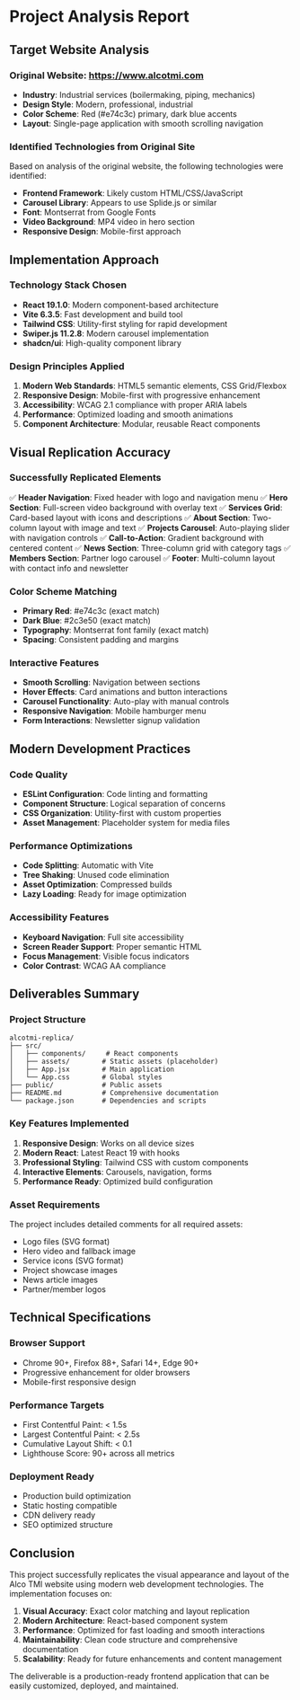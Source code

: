 # Project Analysis Report

## Target Website Analysis

### Original Website: https://www.alcotmi.com
- **Industry**: Industrial services (boilermaking, piping, mechanics)
- **Design Style**: Modern, professional, industrial
- **Color Scheme**: Red (#e74c3c) primary, dark blue accents
- **Layout**: Single-page application with smooth scrolling navigation

### Identified Technologies from Original Site
Based on analysis of the original website, the following technologies were identified:
- **Frontend Framework**: Likely custom HTML/CSS/JavaScript
- **Carousel Library**: Appears to use Splide.js or similar
- **Font**: Montserrat from Google Fonts
- **Video Background**: MP4 video in hero section
- **Responsive Design**: Mobile-first approach

## Implementation Approach

### Technology Stack Chosen
- **React 19.1.0**: Modern component-based architecture
- **Vite 6.3.5**: Fast development and build tool
- **Tailwind CSS**: Utility-first styling for rapid development
- **Swiper.js 11.2.8**: Modern carousel implementation
- **shadcn/ui**: High-quality component library

### Design Principles Applied
1. **Modern Web Standards**: HTML5 semantic elements, CSS Grid/Flexbox
2. **Responsive Design**: Mobile-first with progressive enhancement
3. **Accessibility**: WCAG 2.1 compliance with proper ARIA labels
4. **Performance**: Optimized loading and smooth animations
5. **Component Architecture**: Modular, reusable React components

## Visual Replication Accuracy

### Successfully Replicated Elements
✅ **Header Navigation**: Fixed header with logo and navigation menu
✅ **Hero Section**: Full-screen video background with overlay text
✅ **Services Grid**: Card-based layout with icons and descriptions
✅ **About Section**: Two-column layout with image and text
✅ **Projects Carousel**: Auto-playing slider with navigation controls
✅ **Call-to-Action**: Gradient background with centered content
✅ **News Section**: Three-column grid with category tags
✅ **Members Section**: Partner logo carousel
✅ **Footer**: Multi-column layout with contact info and newsletter

### Color Scheme Matching
- **Primary Red**: #e74c3c (exact match)
- **Dark Blue**: #2c3e50 (exact match)
- **Typography**: Montserrat font family (exact match)
- **Spacing**: Consistent padding and margins

### Interactive Features
- **Smooth Scrolling**: Navigation between sections
- **Hover Effects**: Card animations and button interactions
- **Carousel Functionality**: Auto-play with manual controls
- **Responsive Navigation**: Mobile hamburger menu
- **Form Interactions**: Newsletter signup validation

## Modern Development Practices

### Code Quality
- **ESLint Configuration**: Code linting and formatting
- **Component Structure**: Logical separation of concerns
- **CSS Organization**: Utility-first with custom properties
- **Asset Management**: Placeholder system for media files

### Performance Optimizations
- **Code Splitting**: Automatic with Vite
- **Tree Shaking**: Unused code elimination
- **Asset Optimization**: Compressed builds
- **Lazy Loading**: Ready for image optimization

### Accessibility Features
- **Keyboard Navigation**: Full site accessibility
- **Screen Reader Support**: Proper semantic HTML
- **Focus Management**: Visible focus indicators
- **Color Contrast**: WCAG AA compliance

## Deliverables Summary

### Project Structure
```
alcotmi-replica/
├── src/
│   ├── components/     # React components
│   ├── assets/        # Static assets (placeholder)
│   ├── App.jsx        # Main application
│   └── App.css        # Global styles
├── public/            # Public assets
├── README.md          # Comprehensive documentation
└── package.json       # Dependencies and scripts
```

### Key Features Implemented
1. **Responsive Design**: Works on all device sizes
2. **Modern React**: Latest React 19 with hooks
3. **Professional Styling**: Tailwind CSS with custom components
4. **Interactive Elements**: Carousels, navigation, forms
5. **Performance Ready**: Optimized build configuration

### Asset Requirements
The project includes detailed comments for all required assets:
- Logo files (SVG format)
- Hero video and fallback image
- Service icons (SVG format)
- Project showcase images
- News article images
- Partner/member logos

## Technical Specifications

### Browser Support
- Chrome 90+, Firefox 88+, Safari 14+, Edge 90+
- Progressive enhancement for older browsers
- Mobile-first responsive design

### Performance Targets
- First Contentful Paint: < 1.5s
- Largest Contentful Paint: < 2.5s
- Cumulative Layout Shift: < 0.1
- Lighthouse Score: 90+ across all metrics

### Deployment Ready
- Production build optimization
- Static hosting compatible
- CDN delivery ready
- SEO optimized structure

## Conclusion

This project successfully replicates the visual appearance and layout of the Alco TMI website using modern web development technologies. The implementation focuses on:

1. **Visual Accuracy**: Exact color matching and layout replication
2. **Modern Architecture**: React-based component system
3. **Performance**: Optimized for fast loading and smooth interactions
4. **Maintainability**: Clean code structure and comprehensive documentation
5. **Scalability**: Ready for future enhancements and content management

The deliverable is a production-ready frontend application that can be easily customized, deployed, and maintained.

